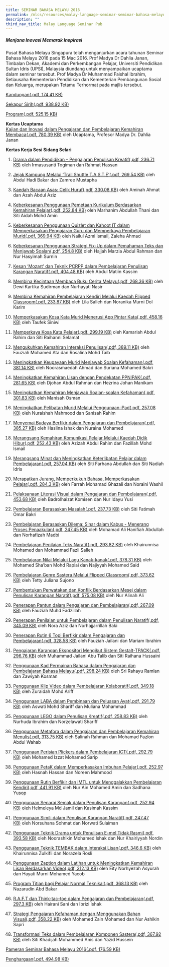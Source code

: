 ```yaml
---
title: SEMINAR BAHASA MELAYU 2016
permalink: /mlcs/resources/malay-language-seminar-seminar-bahasa-melayu-publications/seminar-bahasa-melayu-2016/
description: ""
third_nav_title: Malay Language Seminar Pub
---
```

##### **Menjana Inovasi Memarak Inspirasi**

Pusat Bahasa Melayu Singapura telah menganjurkan acara tahunan Seminar Bahasa Melayu 2016 pada 15 Mac 2016. Prof Madya Dr Dahlia Janan, Timbalan Dekan, Akademi dan Perkembangan Pelajar, Universiti Pendidikan Sultan Idris (UPSI), Malaysia diundang untuk menyampaikan ucaptama dalam seminar tersebut. Prof Madya Dr Muhammad Faishal Ibrahim, Setiausaha Kementerian Pendidikan dan Kementerian Pembangunan Sosial dan Keluarga, merupakan Tetamu Terhormat pada majlis tersebut.

[Kandungan(.pdf, 174.41 KB)](/files/sbm16-kandungan.pdf)

[Sekapur Sirih(.pdf, 938.92 KB)](/files/sbm16-sekapur_sirih.pdf)

[Program(.pdf, 525.15 KB)](/files/sbm16-program.pdf)

**Kertas Ucaptama**  
[Kajian dan Inovasi dalam Pengajaran dan Pembelajaran Kemahiran Membaca(.pdf, 780.39 KB)](/files/sbm16-kertas_ucaptama.pdf) oleh Ucaptama, Profesor Madya Dr. Dahlia Janan

**Kertas Kerja Sesi Sidang Selari**

1.  [Drama dalam Pendidikan – Pengajaran Penulisan Kreatif(.pdf, 236.71 KB)](/files/sbm16-1.pdf) oleh Irmasusanti Togiman dan Rahmat Hassan
2.  [Jejak Kampung Melalui ‘Trail Shuttle T.A.S.T.E’(.pdf, 269.54 KB)](/files/sbm16-2.pdf) oleh Abdul Hadi Bakar dan Zamree Mustapha
3.  [Kaedah Bacaan Asas: Celik Huruf(.pdf, 330.08 KB)](/files/sbm16-3.pdf) oleh Aminah Ahmat dan Azah Abdul Aziz
4.  [Keberkesanan Penggunaan Pemetaan Kurikulum Berdasarkan Kemahiran Pelajar(.pdf, 252.84 KB)](/files/sbm16-4.pdf) oleh Marhanim Abdullah Thani dan Siti Aidah Mohd Amin
5.  [Keberkesanan Penggunaan Quizlet dan Kahoot IT dalam Memperkasakan Pengajaran Guru dan Memperkaya Pembelajaran Murid(.pdf, 369.94 KB)](/files/sbm16-5.pdf) oleh Nailul Azmi Ismail, Zaleha Ahmad
6.  [Keberkesanan Penggunaan Strategi Fix-Up dalam Pemahaman Teks dan Menjawab Soalan(.pdf, 254.8 KB)](/files/sbm16-6.pdf) oleh Hajjah Marzia Abdul Rahman dan Nur Hasyimah Surnin
7.  [Kesan ‘Mozart’ dan Teknik PCRPP dalam Pembelajaran Penulisan Karangan Naratif(.pdf, 404.48 KB)](/files/sbm16-7.pdf) oleh Abdul Matiin Kassim
8.  [Membina Kecintaan Membaca Buku Cerita Melayu(.pdf, 268.36 KB)](/files/sbm16-8.pdf) oleh Dewi Kartika Sudirman dan Nurhayati Nasir
9.  [Membina Kemahiran Pembelajaran Kendiri Melalui Kaedah Flipped Classroom(.pdf, 233.87 KB)](/files/sbm16-9.pdf) oleh Lila Salleh dan Noranika Murni Dol Karim
10.  [Memperkasakan Kosa Kata Murid Menerusi App Pintar Kata(.pdf, 458.16 KB)](/files/sbm16-10.pdf) oleh Taufek Siniwi
11.  [Memperkaya Kosa Kata Pelajar(.pdf, 299.19 KB)](/files/sbm16-%2011.pdf) oleh Kamariah Abdul Rahim dan Siti Raihanni Selamat
12.  [Mengukuhkan Kemahiran Interaksi Penulisan(.pdf, 389.11 KB)](/files/sbm16-12.pdf) oleh Fauziah Mohamed Ata dan Rosalina Mohd Taib
13.  [Meningkatkan Keupayaan Murid Menjawab Soalan Kefahaman(.pdf, 381.14 KB)](/files/sbm16-13.pdf) oleh Noorasmaedah Ahmad dan Suriana Mohamed Bakri
14.  [Meningkatkan Kemahiran Lisan dengan Pendekatan PPNIPAK(.pdf, 281.65 KB)](/files/sbm16-14.pdf) oleh Djohan Abdul Rahman dan Hezrina Johan Manikam
15.  [Meningkatkan Kemahiran Menjawab Soalan-soalan Kefahaman(.pdf, 301.83 KB)](/files/sbm16-15.pdf) oleh Manisah Osman
16.  [Meningkatkan Pelibatan Murid Melalui Penggunaan iPad(.pdf, 257.08 KB)](/files/sbm16-16.pdf) oleh Nuraishah Mahmood dan Sanisah Rahim
17.  [Menyemai Budaya Berfikir dalam Pengajaran dan Pembelajaran(.pdf, 385.27 KB)](/files/sbm16-17.pdf) oleh Haslina Ishak dan Nuraina Mohamed
18.  [Merangsang Kemahiran Komunikasi Pelajar Melalui Kaedah Didik Hibur(.pdf, 252.43 KB)](/files/sbm16-18.pdf) oleh Azizah Abdul Rahim dan Fazillah Mohd Ismail
19.  [Merangsang Minat dan Meningkatkan Keterlibatan Pelajar dalam Pembelajaran(.pdf, 257.04 KB)](/files/sbm16-19.pdf) oleh Siti Farhana Abdullah dan Siti Nadiah Idris
20.  [Merapatkan Jurang, Memperkukuh Bahasa, Memperkasakan Pelajar(.pdf, 284.3 KB)](/files/sbm16-20.pdf) oleh Farrah Mohamad Ghazali dan Noraini Washil
21.  [Pelaksanaan Literasi Visual dalam Pengajaran dan Pembelajaran(.pdf, 453.68 KB)](/files/sbm16-21.pdf) oleh Badrolhaizat Komisen dan Nur Idayu Yusi
22.  [Pembelajaran Berasaskan Masalah(.pdf, 237.73 KB)](/files/sbm16-22.pdf) oleh Siti Fatimah Omar Bakri
23.  [Pembelajaran Berasaskan Dilema: Sinar dalam Kabus - Menerang Proses Penaakulan(.pdf, 247.45 KB)](/files/sbm16-23.pdf) oleh Mohamad Ali Hanifiah Abdullah dan Norhafizah Madbi
24.  [Pembelajaran Penilaian Teks Naratif(.pdf, 293.82 KB)](/files/sbm16-24.pdf) oleh Khairunnisa Mohamed dan Mohammad Fazli Salleh
25.  [Pembelajaran Nilai Melalui Lagu Kanak-kanak(.pdf, 378.31 KB)](/files/sbm16-25.pdf) oleh Mohamed Sha’ban Mohd Rapiai dan Najiyyah Mohamed Said
26.  [Pembelajaran Genre Sastera Melalui Flipped Classroom(.pdf, 373.62 KB)](/files/sbm16-26.pdf) oleh Tetty Juliana Sujono
27.  [Pembentukan Perwatakan dan Konflik Berdasarkan Mesej dalam Penulisan Karangan Naratif(.pdf, 575.08 KB)](/files/sbm16-27.pdf) oleh Nur Alinah Ali
28.  [Penerapan Pantun dalam Pengajaran dan Pembelajaran(.pdf, 267.09 KB)](/files/sbm16-28.pdf) oleh Fauziah Muhd Fadzillah
29.  [Penerapan Penilaian untuk Pembelajaran dalam Penulisan Naratif(.pdf, 345.09 KB)](/files/sbm16-29.pdf) oleh Nora Aziz dan Norhajjarrillah Baki
30.  [Penerapan Rutin 6 Topi Berfikir dalam Pengajaran dan Pembelajaran(.pdf, 328.58 KB)](/files/sbm16-30.pdf) oleh Fauziah Jailani dan Mariam Ibrahim
31.  [Pengajaran Karangan Ekspositori Mengikut Sistem Gestalt-TPACK(.pdf, 296.76 KB)](/files/sbm16-31.pdf) oleh Muhammad Jailani Abu Talib dan Siti Raihana Hussaini
32.  [Penggunaan Kad Permainan Bahasa dalam Pengajaran dan Pembelajaran Bahasa Melayu(.pdf, 298.24 KB)](/files/sbm16-32.pdf) oleh Sri Rahayu Ramlan dan Zawiyah Kosman
33.  [Penggunaan Klip Video dalam Pembelajaran Kolaboratif(.pdf, 349.18 KB)](/files/sbm16-33.pdf) oleh Zuraidah Mohd Ariff
34.  [Penggunaan LABA dalam Pembinaan dan Peluasan Ayat(.pdf, 291.79 KB)](/files/sbm16-34.pdf) oleh Aswati Mohd Shariff dan Muliana Mohammad
35.  [Penggunaan LEGO dalam Penulisan Kreatif(.pdf, 258.83 KB)](/files/sbm16-35.pdf) oleh Nurhuda Ibrahim dan Norzelawati Shariff
36.  [Penggunaan Metafora dalam Pengajaran dan Pembelajaran Kemahiran Menulis(.pdf, 313.75 KB)](/files/sbm16-36.pdf) oleh Salinah Rahman dan Mohamad Fazlon Abdul Wahab
37.  [Penggunaan Perisian Plickers dalam Pembelajaran ICT(.pdf, 292.79 KB)](/files/sbm16-37.pdf) oleh Mohamed Izzat Mohamed Sarip
38.  [Penggunaan PetaK dalam Memperkasakan Imbuhan Pelajar(.pdf, 252.97 KB)](https://academyofsingaporeteachers.moe.edu.sg/docs/librariesprovider6/ml-poetry-sg50/seminar-bahasa-melayu-2016/kertas-kerja-sesi-sidang-selari/sbm16-38.pdf?sfvrsn=79fa5376_2 "Penggunaan PetaK dalam Memperkasakan Imbuhan Pelajar") oleh Hasnah Hassan dan Noreen Mahmood  
    
39.  [Penggunaan Rutin Berfikir dan iMTL untuk Menggalakkan Pembelajaran Kendiri(.pdf, 441.91 KB)](https://academyofsingaporeteachers.moe.edu.sg/docs/librariesprovider6/ml-poetry-sg50/seminar-bahasa-melayu-2016/kertas-kerja-sesi-sidang-selari/sbm16-39.pdf?sfvrsn=b0fedca1_2 "Penggunaan Rutin Berfikir dan iMTL untuk Menggalakkan Pembelajaran Kendiri") oleh Nur Ain Mohamed Amin dan Sadhana Yusop
40.  [Penggunaan Senarai Semak dalam Penulisan Karangan(.pdf, 252.94 KB)](https://academyofsingaporeteachers.moe.edu.sg/docs/librariesprovider6/ml-poetry-sg50/seminar-bahasa-melayu-2016/kertas-kerja-sesi-sidang-selari/sbm16-40.pdf?sfvrsn=c8aa4674_2 "Penggunaan Senarai Semak dalam Penulisan Karangan") oleh Helmeleya Md Jamil dan Kasimah Kassim
41.  [Penggunaan Simili dalam Penulisan Karangan Naratif(.pdf, 247.47 KB)](https://academyofsingaporeteachers.moe.edu.sg/docs/librariesprovider6/ml-poetry-sg50/seminar-bahasa-melayu-2016/kertas-kerja-sesi-sidang-selari/sbm16-41.pdf?sfvrsn=81d7d6f6_2 "Penggunaan Simili dalam Penulisan Karangan Naratif") oleh Norsuhana Sohmat dan Norwati Sulaiman
42.  [Penggunaan Teknik Drama untuk Penulisan E-mel Tidak Rasmi(.pdf, 393.58 KB)](https://academyofsingaporeteachers.moe.edu.sg/docs/librariesprovider6/ml-poetry-sg50/seminar-bahasa-melayu-2016/kertas-kerja-sesi-sidang-selari/sbm16-42.pdf?sfvrsn=5216f40a_2 "Penggunaan Teknik Drama untuk Penulisan E-mel Tidak Rasmi") oleh Noorashikin Mohamed Ishak dan Nur Khairiyyah Nordin
43.  [Penggunaan Teknik TEMBAK dalam Interaksi Lisan(.pdf, 346.6 KB)](https://academyofsingaporeteachers.moe.edu.sg/docs/librariesprovider6/ml-poetry-sg50/seminar-bahasa-melayu-2016/kertas-kerja-sesi-sidang-selari/sbm16-43.pdf?sfvrsn=f4080352_2 "Penggunaan Teknik TEMBAK dalam Interaksi Lisan") oleh Khairunnisa Zulkifli dan Norazela Rosli
44.  [Penggunaan Zaption dalam Latihan untuk Meningkatkan Kemahiran Lisan Berdasarkan Video(.pdf, 312.13 KB)](https://academyofsingaporeteachers.moe.edu.sg/docs/librariesprovider6/ml-poetry-sg50/seminar-bahasa-melayu-2016/kertas-kerja-sesi-sidang-selari/sbm16-44.pdf?sfvrsn=9119b2a_2 "Penggunaan Zaption dalam Latihan untuk Meningkatkan Kemahiran Lisan Berdasarkan Video") oleh Eity Norhyezah Asyurah dan Hayati Murni Mohamed Yacob
45.  [Program Titian bagi Pelajar Normal Teknikal(.pdf, 368.13 KB)](https://academyofsingaporeteachers.moe.edu.sg/docs/librariesprovider6/ml-poetry-sg50/seminar-bahasa-melayu-2016/kertas-kerja-sesi-sidang-selari/sbm16-45.pdf?sfvrsn=21182943_2 "Program Titian bagi Pelajar Normal Teknikal") oleh Nazarudin Abd Bakar
46.  [R.A.F.T dan Think-tac-toe dalam Pengajaran dan Pembelajaran(.pdf, 297.3 KB)](https://academyofsingaporeteachers.moe.edu.sg/docs/librariesprovider6/ml-poetry-sg50/seminar-bahasa-melayu-2016/kertas-kerja-sesi-sidang-selari/sbm16-46.pdf?sfvrsn=e025337e_2 "R.A.F.T dan Think-tac-toe dalam Pengajaran dan Pembelajaran") oleh Hairani Sani dan Ibrizi Ishak
47.  [Strategi Pengajaran Kefahaman dengan Menggunakan Bahan Visual(.pdf, 358.22 KB)](https://academyofsingaporeteachers.moe.edu.sg/docs/librariesprovider6/ml-poetry-sg50/seminar-bahasa-melayu-2016/kertas-kerja-sesi-sidang-selari/sbm16-47.pdf?sfvrsn=535fc935_2 "Strategi Pengajaran Kefahaman dengan Menggunakan Bahan Visual") oleh Mohamed Zain Mohamed dan Nur Ashikin Sapri
48.  [Transformasi Teks dalam Pembelajaran Komponen Sastera(.pdf, 367.92 KB)](https://academyofsingaporeteachers.moe.edu.sg/docs/librariesprovider6/ml-poetry-sg50/seminar-bahasa-melayu-2016/kertas-kerja-sesi-sidang-selari/sbm16-48.pdf?sfvrsn=c526ff12_2 "Transformasi Teks dalam Pembelajaran Komponen Sastera") oleh Siti Khadijah Mohammed Anis dan Yazid Hussein

[Pameran Seminar Bahasa Melayu 2016(.pdf, 176.59 KB)](https://academyofsingaporeteachers.moe.edu.sg/docs/librariesprovider6/ml-poetry-sg50/seminar-bahasa-melayu-2016/sbm16-pameran_seminar_bahasa_melayu_2016.pdf?sfvrsn=b706f217_2 "Pameran Seminar Bahasa Melayu 2016")

[Penghargaan(.pdf, 494.98 KB)](https://academyofsingaporeteachers.moe.edu.sg/docs/librariesprovider6/ml-poetry-sg50/seminar-bahasa-melayu-2016/sbm16-penghargaan.pdf?sfvrsn=73a61e48_2 "Penghargaan")